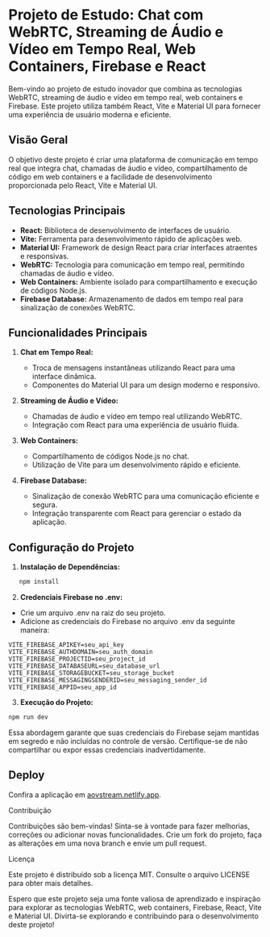 # Projeto de Estudo: Chat com WebRTC, Streaming de Áudio e Vídeo em Tempo Real, Web Containers, Firebase e React

Bem-vindo ao projeto de estudo inovador que combina as tecnologias WebRTC, streaming de áudio e vídeo em tempo real, web containers e Firebase. Este projeto utiliza também React, Vite e Material UI para fornecer uma experiência de usuário moderna e eficiente.

## Visão Geral

O objetivo deste projeto é criar uma plataforma de comunicação em tempo real que integra chat, chamadas de áudio e vídeo, compartilhamento de código em web containers e a facilidade de desenvolvimento proporcionada pelo React, Vite e Material UI.

## Tecnologias Principais

- **React:** Biblioteca de desenvolvimento de interfaces de usuário.
- **Vite:** Ferramenta para desenvolvimento rápido de aplicações web.
- **Material UI:** Framework de design React para criar interfaces atraentes e responsivas.
- **WebRTC:** Tecnologia para comunicação em tempo real, permitindo chamadas de áudio e vídeo.
- **Web Containers:** Ambiente isolado para compartilhamento e execução de códigos Node.js.
- **Firebase Database:** Armazenamento de dados em tempo real para sinalização de conexões WebRTC.

## Funcionalidades Principais

1. **Chat em Tempo Real:**
   - Troca de mensagens instantâneas utilizando React para uma interface dinâmica.
   - Componentes do Material UI para um design moderno e responsivo.

2. **Streaming de Áudio e Vídeo:**
   - Chamadas de áudio e vídeo em tempo real utilizando WebRTC.
   - Integração com React para uma experiência de usuário fluida.

3. **Web Containers:**
   - Compartilhamento de códigos Node.js no chat.
   - Utilização de Vite para um desenvolvimento rápido e eficiente.

4. **Firebase Database:**
   - Sinalização de conexão WebRTC para uma comunicação eficiente e segura.
   - Integração transparente com React para gerenciar o estado da aplicação.

## Configuração do Projeto

1. **Instalação de Dependências:**
```bash
   npm install
```
2. **Credenciais Firebase no .env:**

 - Crie um arquivo .env na raiz do seu projeto.
 - Adicione as credenciais do Firebase no arquivo .env da seguinte maneira:

```env
VITE_FIREBASE_APIKEY=seu_api_key
VITE_FIREBASE_AUTHDOMAIN=seu_auth_domain
VITE_FIREBASE_PROJECTID=seu_project_id
VITE_FIREBASE_DATABASEURL=seu_database_url
VITE_FIREBASE_STORAGEBUCKET=seu_storage_bucket
VITE_FIREBASE_MESSAGINGSENDERID=seu_messaging_sender_id
VITE_FIREBASE_APPID=seu_app_id
```
3. **Execução do Projeto:**

```bash
npm run dev
```
Essa abordagem garante que suas credenciais do Firebase sejam mantidas em segredo e não incluídas no controle de versão. Certifique-se de não compartilhar ou expor essas credenciais inadvertidamente.

## Deploy

Confira a aplicação em [aovstream.netlify.app](https://aovstream.netlify.app).

Contribuição

Contribuições são bem-vindas! Sinta-se à vontade para fazer melhorias, correções ou adicionar novas funcionalidades. Crie um fork do projeto, faça as alterações em uma nova branch e envie um pull request.

Licença

Este projeto é distribuído sob a licença MIT. Consulte o arquivo LICENSE para obter mais detalhes.

Espero que este projeto seja uma fonte valiosa de aprendizado e inspiração para explorar as tecnologias WebRTC, web containers, Firebase, React, Vite e Material UI. Divirta-se explorando e contribuindo para o desenvolvimento deste projeto!
